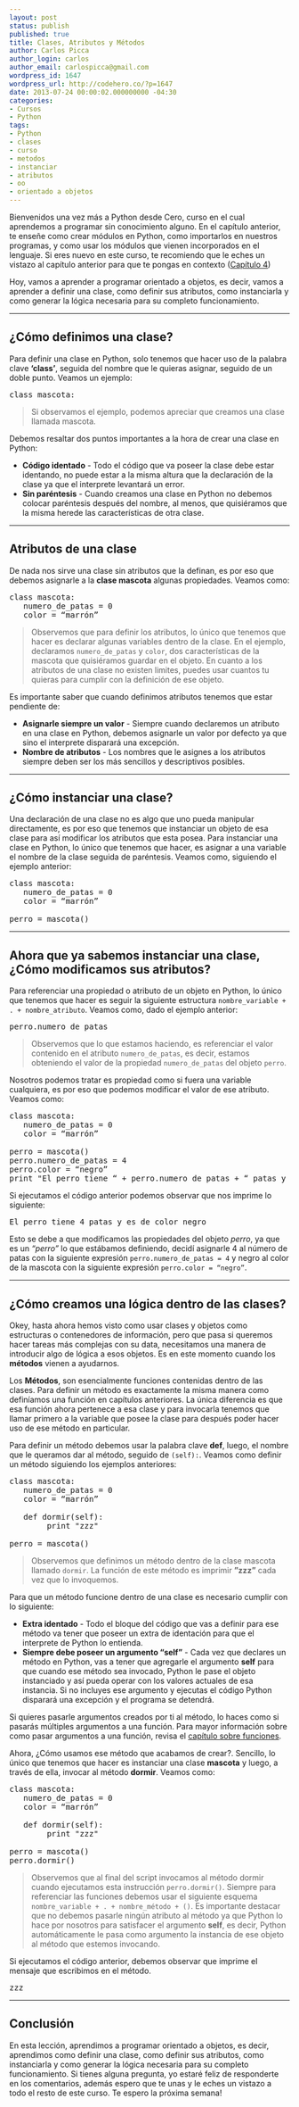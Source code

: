 ```yaml
---
layout: post
status: publish
published: true
title: Clases, Atributos y Métodos
author: Carlos Picca
author_login: carlos
author_email: carlospicca@gmail.com
wordpress_id: 1647
wordpress_url: http://codehero.co/?p=1647
date: 2013-07-24 00:00:02.000000000 -04:30
categories:
- Cursos
- Python
tags:
- Python
- clases
- curso
- metodos
- instanciar
- atributos
- oo
- orientado a objetos
---
```

<p>Bienvenidos una vez más a Python desde Cero, curso en el cual aprendemos a programar sin conocimiento alguno. En el capítulo anterior, te enseñe como crear módulos en Python, como importarlos en nuestros programas, y como usar los módulos que vienen incorporados en el lenguaje. Si eres nuevo en este curso, te recomiendo que le eches un vistazo al capítulo anterior para que te pongas en contexto (<a href="http://codehero.co/python-desde-cero-modulos/">Capítulo 4</a>)</p>

<p>Hoy, vamos a aprender a programar orientado a objetos, es decir, vamos a aprender a definir una clase, como definir sus atributos, como instanciarla y como generar la lógica necesaria para su completo funcionamiento.</p>

<hr />

<h2>¿Cómo definimos una clase?</h2>

<p>Para definir una clase en Python, solo tenemos que hacer uso de la palabra clave <strong>‘class’</strong>, seguida del nombre que le quieras asignar, seguido de un doble punto. Veamos un ejemplo:</p>

<pre>class mascota:
</pre>

<blockquote>
  <p>Si observamos el ejemplo, podemos apreciar que creamos una clase llamada mascota.</p>
</blockquote>

<p>Debemos resaltar dos puntos importantes a la hora de crear una clase en Python:</p>

<ul>
<li><strong>Código identado</strong> - Todo el código que va poseer la clase debe estar identando, no puede estar a la misma altura que la declaración de la clase ya que el interprete levantará un error.</li>
<li><strong>Sin paréntesis</strong> - Cuando creamos una clase en Python no debemos colocar paréntesis después del nombre, al menos, que quisiéramos que la misma herede las características de otra clase.</li>
</ul>

<hr />

<h2>Atributos de una clase</h2>

<p>De nada nos sirve una clase sin atributos que la definan, es por eso que debemos asignarle a la <strong>clase mascota</strong> algunas propiedades. Veamos como:</p>

<pre>class mascota:
   numero_de_patas = 0
   color = “marrón”
</pre>

<blockquote>
  <p>Observemos que para definir los atributos, lo único que tenemos que hacer es declarar algunas variables dentro de la clase. En el ejemplo, declaramos <code>numero_de_patas</code> y <code>color</code>, dos características de la mascota que quisiéramos guardar en el objeto. En cuanto a los atributos de una clase no existen limites, puedes usar cuantos tu quieras para cumplir con la definición de ese objeto.</p>
</blockquote>

<p>Es importante saber que cuando definimos atributos tenemos que estar pendiente de:</p>

<ul>
<li><strong>Asignarle siempre un valor</strong> - Siempre cuando declaremos un atributo en una clase en Python, debemos asignarle un valor por defecto ya que sino el interprete disparará una excepción.</li>
<li><strong>Nombre de atributos</strong> - Los nombres que le asignes a los atributos siempre deben ser los más sencillos y descriptivos posibles.</li>
</ul>

<hr />

<h2>¿Cómo instanciar una clase?</h2>

<p>Una declaración de una clase no es algo que uno pueda manipular directamente, es por eso que tenemos que instanciar un objeto de esa clase para así modificar los atributos que esta posea. Para instanciar una clase en Python, lo único que tenemos que hacer, es asignar a una variable el nombre de la clase seguida de paréntesis. Veamos como, siguiendo el ejemplo anterior:</p>

<pre>class mascota:
   numero_de_patas = 0
   color = “marrón”

perro = mascota()
</pre>

<hr />

<h2>Ahora que ya sabemos instanciar una clase, ¿Cómo modificamos sus atributos?</h2>

<p>Para referenciar una propiedad o atributo de un objeto en Python, lo único que tenemos que hacer es seguir la siguiente estructura <code>nombre_variable + . + nombre_atributo</code>. Veamos como, dado el ejemplo anterior:</p>

<pre>perro.numero_de_patas
</pre>

<blockquote>
  <p>Observemos que lo que estamos haciendo, es referenciar el valor contenido en el atributo <code>numero_de_patas</code>, es decir, estamos obteniendo el valor de la propiedad <code>numero_de_patas</code> del objeto <code>perro</code>.</p>
</blockquote>

<p>Nosotros podemos tratar es propiedad como si fuera una variable cualquiera, es por eso que podemos modificar el valor de ese atributo. Veamos como:</p>

<pre>class mascota:
   numero_de_patas = 0
   color = “marrón”

perro = mascota()
perro.numero_de_patas = 4
perro.color = “negro”
print "El perro tiene “ + perro.numero_de_patas + “ patas y es de color “ + perro.color
</pre>

<p>Si ejecutamos el código anterior podemos observar que nos imprime lo siguiente:</p>

<pre>El perro tiene 4 patas y es de color negro
</pre>

<p>Esto se debe a que modificamos las propiedades del objeto <em>perro</em>, ya que es un <em>“perro”</em> lo que estábamos definiendo, decidí asignarle 4 al número de patas con la siguiente expresión <code>perro.numero_de_patas = 4</code> y negro al color de la mascota con la siguiente expresión <code>perro.color = “negro”</code>.</p>

<hr />

<h2>¿Cómo creamos una lógica dentro de las clases?</h2>

<p>Okey, hasta ahora hemos visto como usar clases y objetos como estructuras o contenedores de información, pero que pasa si queremos hacer tareas más complejas con su data, necesitamos una manera de introducir algo de lógica a esos objetos. Es en este momento cuando los <strong>métodos</strong> vienen a ayudarnos.</p>

<p>Los <strong>Métodos</strong>, son esencialmente funciones contenidas dentro de las clases. Para definir un método es exactamente la misma manera como definíamos una función en capítulos anteriores. La única diferencia es que esa función ahora pertenece a esa clase y para invocarla tenemos que llamar primero a la variable que posee la clase para después poder hacer uso de ese método en particular.</p>

<p>Para definir un método debemos usar la palabra clave <strong>def</strong>, luego, el nombre que le queramos dar al método, seguido de <code>(self):</code>. Veamos como definir un método siguiendo los ejemplos anteriores:</p>

<pre>class mascota:
   numero_de_patas = 0
   color = “marrón”

   def dormir(self):  
        print "zzz"  

perro = mascota()
</pre>

<blockquote>
  <p>Observemos que definimos un método dentro de la clase mascota llamado <code>dormir</code>. La función de este método es imprimir <strong>”zzz”</strong> cada vez que lo invoquemos.</p>
</blockquote>

<p>Para que un método funcione dentro de una clase es necesario cumplir con lo siguiente:</p>

<ul>
<li><strong>Extra identado</strong> - Todo el bloque del código que vas a definir para ese método va tener que poseer un extra de identación para que el interprete de Python lo entienda.</li>
<li><strong>Siempre debe poseer un argumento “self”</strong> - Cada vez que declares un método en Python, vas a tener que agregarle el argumento <strong>self</strong> para que cuando ese método sea invocado, Python le pase el objeto instanciado y así pueda operar con los valores actuales de esa instancia. Si no incluyes ese argumento y ejecutas el código Python disparará una excepción y el programa se detendrá.</li>
</ul>

<p>Si quieres pasarle argumentos creados por ti al método, lo haces como si pasarás múltiples argumentos a una función. Para mayor información sobre como pasar argumentos a una función, revisa el <a href="http://codehero.co/python-desde-cero-funciones/">capítulo sobre funciones</a>.</p>

<p>Ahora, ¿Cómo usamos ese método que acabamos de crear?. Sencillo, lo único que tenemos que hacer es instanciar una clase <strong>mascota</strong> y luego, a través de ella, invocar al método <strong>dormir</strong>. Veamos como:</p>

<pre>class mascota:
   numero_de_patas = 0
   color = “marrón”

   def dormir(self):  
        print "zzz"  

perro = mascota()
perro.dormir()
</pre>

<blockquote>
  <p>Observemos que al final del script invocamos al método dormir cuando ejecutamos esta instrucción <code>perro.dormir()</code>. Siempre para referenciar las funciones debemos usar el siguiente esquema <code>nombre_variable + . + nombre_método + ()</code>. Es importante destacar que no debemos pasarle ningún atributo al método ya que Python lo hace por nosotros para satisfacer el argumento <strong>self</strong>, es decir, Python automáticamente le pasa como argumento la instancia de ese objeto al método que estemos invocando.</p>
</blockquote>

<p>Si ejecutamos el código anterior, debemos observar que imprime el mensaje que escribimos en el método.</p>

<pre>zzz
</pre>

<hr />

<h2>Conclusión</h2>

<p>En esta lección, aprendimos a programar orientado a objetos, es decir, aprendimos como definir una clase, como definir sus atributos, como instanciarla y como generar la lógica necesaria para su completo funcionamiento. Si tienes alguna pregunta, yo estaré feliz de responderte en los comentarios, además espero que te unas y le eches un vistazo a todo el resto de este curso. Te espero la próxima semana!</p>
